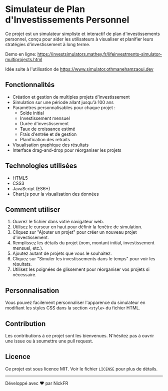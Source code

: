 # Simulateur de Plan d'Investissements Personnel

Ce projet est un simulateur simpliste et interactif de plan d'investissements personnel, conçu pour aider les utilisateurs à visualiser et planifier leurs stratégies d'investissement à long terme.

Demo en ligne: https://investsimulators.mathey.fr/lifeinvestments-simulator-multiprojects.html

Idée suite à l'utilisation de https://www.simulator.othmanehamzaoui.dev

## Fonctionnalités

- Création et gestion de multiples projets d'investissement
- Simulation sur une période allant jusqu'à 100 ans
- Paramètres personnalisables pour chaque projet :
  - Solde initial
  - Investissement mensuel
  - Durée d'investissement
  - Taux de croissance estimé
  - Frais d'entrée et de gestion
  - Planification des retraits
- Visualisation graphique des résultats
- Interface drag-and-drop pour réorganiser les projets

## Technologies utilisées

- HTML5
- CSS3
- JavaScript (ES6+)
- Chart.js pour la visualisation des données

## Comment utiliser

1. Ouvrez le fichier dans votre navigateur web.
2. Utilisez le curseur en haut pour définir la fenêtre de simulation.
3. Cliquez sur "Ajouter un projet" pour créer un nouveau projet d'investissement.
4. Remplissez les détails du projet (nom, montant initial, investissement mensuel, etc.).
5. Ajoutez autant de projets que vous le souhaitez.
6. Cliquez sur "Simuler les investissements dans le temps" pour voir les résultats.
7. Utilisez les poignées de glissement pour réorganiser vos projets si nécessaire.

## Personnalisation

Vous pouvez facilement personnaliser l'apparence du simulateur en modifiant les styles CSS dans la section `<style>` du fichier HTML.

## Contribution

Les contributions à ce projet sont les bienvenues. N'hésitez pas à ouvrir une issue ou à soumettre une pull request.

## Licence

Ce projet est sous licence MIT. Voir le fichier `LICENSE` pour plus de détails.

---

Développé avec ❤️ par NickFR